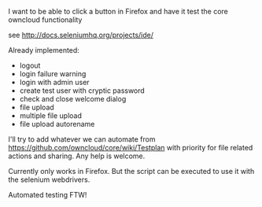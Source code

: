 I want to be able to click a button in Firefox and have it test the core owncloud functionality

see http://docs.seleniumhq.org/projects/ide/

Already implemented:

- logout
- login failure warning
- login with admin user
- create test user with cryptic password
- check and close welcome dialog
- file upload
- multiple file upload
- file upload autorename

I'll try to add whatever we can automate from https://github.com/owncloud/core/wiki/Testplan with priority for file related actions and sharing. Any help is welcome.

Currently only works in Firefox. But the script can be executed to use it with the selenium webdrivers.

Automated testing FTW!
